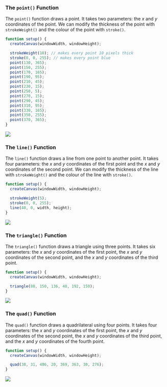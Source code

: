 ### The `point()` Function

The `point()` function draws a point. It takes two parameters: the *x* and *y* coordinates of the point. We can modify the thickness of the point with `strokeWeight()` and the colour of the point with `stroke()`.

```javascript
function setup() {
  createCanvas(windowWidth, windowHeight);

  strokeWeight(10); // makes every point 10 pixels thick
  stroke(0, 0, 255); // makes every point blue
  point(130, 365);
  point(150, 255);
  point(170, 165);
  point(190, 95);
  point(210, 45);
  point(230, 15);
  point(250, 5);
  point(270, 15);
  point(290, 45);
  point(310, 95);
  point(330, 165);
  point(350, 255);
  point(370, 365);
}
```

![](../../Images/Point1.png)

### The `line()` Function

The `line()` function draws a line from one point to another point. It takes four parameters: the *x* and *y* coordinates of the first point and the *x* and *y* coordinates of the second point. We can modify the thickness of the line with `strokeWeight()` and the colour of the line with `stroke()`.

```javascript
function setup() {
  createCanvas(windowWidth, windowHeight);

  strokeWeight(5);
  stroke(0, 0, 255);
  line(40, 0, width, height);
}
```

![](../../Images/Line1.png)

### The `triangle()` Function

The `triangle()` function draws a triangle using three points. It takes six parameters: the *x* and *y* coordinates of the first point, the *x* and *y* coordinates of the second point, and the *x* and *y* coordinates of the third point.

```javascript
function setup() {
  createCanvas(windowWidth, windowHeight);

  triangle(80, 150, 136, 40, 192, 150);
}
```

![](../../Images/Triangle1.png)

### The `quad()` Function

The `quad()` function draws a quadrilateral using four points. It takes four parameters: the *x* and *y* coordinates of the first point, the *x* and *y* coordinates of the second point, the *x* and *y* coordinates of the third point, and the *x* and *y* coordinates of the fourth point.

```javascript
function setup() {
  createCanvas(windowWidth, windowHeight);

  quad(38, 31, 486, 20, 369, 363, 30, 276);
}
```

![](../../Images/Quad1.png)
